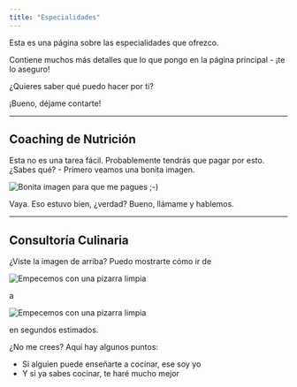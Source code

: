 ```yaml
---
title: "Especialidades"
---
```


Esta es una página sobre las especialidades que ofrezco.

Contiene muchos más detalles que lo que pongo en la página principal - ¡te lo aseguro!

¿Quieres saber qué puedo hacer por ti?

¡Bueno, déjame contarte!

---

## Coaching de Nutrición

Esta no es una tarea fácil. Probablemente tendrás que pagar por esto. ¿Sabes qué? - Primero veamos una bonita imagen.

<!-- Nota cómo las imágenes estáticas necesitan tener una barra diagonal al principio desde las páginas dedicadas -->

![Bonita imagen para que me pagues ;-)](/images/selective-focus-photography-of-pasta-with-tomato-and-basil-1279330.jpg)

Vaya. Eso estuvo bien, ¿verdad? Bueno, llámame y hablemos.

---

## Consultoría Culinaria

¿Viste la imagen de arriba? Puedo mostrarte cómo ir de

![Empecemos con una pizarra limpia](/images/board-bunch-cooking-food-349609.jpg)

a

![Empecemos con una pizarra limpia](/images/woman-pouring-juice-on-glass-3184192.jpg)

en segundos estimados.

¿No me crees? Aquí hay algunos puntos:

* Si alguien puede enseñarte a cocinar, ese soy yo
* Y si ya sabes cocinar, te haré mucho mejor 